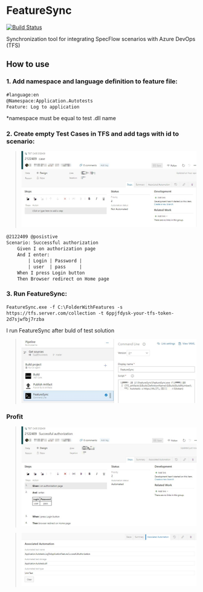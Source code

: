 # FeatureSync
[![Build Status](https://kharakhorin.visualstudio.com/FeatureSync/_apis/build/status/kharakhorin.FeatureSync?branchName=master)](https://kharakhorin.visualstudio.com/FeatureSync/_build/latest?definitionId=1&branchName=master)

Synchronization tool for integrating SpecFlow scenarios with Azure DevOps (TFS)

## How to use

### 1. Add namespace and language definition to feature file:
```gherkin
#language:en
@Namespace:Application.Autotests
Feature: Log to application
```
*namespace must be equal to test .dll name

### 2. Create empty Test Cases in TFS and add tags with id to scenario:
>![Empty case](https://github.com/kharakhorin/FeatureSync/blob/master/Docs/Img/empty_case.JPG)
```gherkin
@2122409 @posistive
Scenario: Successful authorization
	Given I on authorization page
	And I enter:
		| Login | Password |
		| user  | pass     |
	When I press Login button
	Then Browser redirect on Home page
```

### 3. Run FeatureSync:
```
FeatureSync.exe -f C:\FolderWithFeatures -s https://tfs.server.com/collection -t 6ppjfdysk-your-tfs-token-2d7sjwfbj7rzba
```

I run FeatureSync after buld of test solution

>![Buld definition](https://github.com/kharakhorin/FeatureSync/blob/master/Docs/Img/build_def.JPG)

### Profit
>![Sync case](https://github.com/kharakhorin/FeatureSync/blob/master/Docs/Img/sync_case.JPG)

>![Automation](https://github.com/kharakhorin/FeatureSync/blob/master/Docs/Img/automation_case.JPG)

